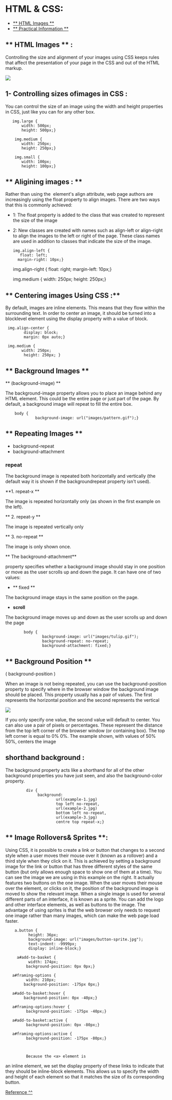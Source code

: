 # HTML & CSS:

* [** HTML Images **]()
* [** Practical Information **](CSS.md)





## ** HTML Images ** :

Controlling the size and alignment of
your images using CSS keeps rules that
affect the presentation of your page in
the CSS and out of the HTML markup. 

![](https://static.javatpoint.com/htmlpages/images/html-image.png)


## 1- Controlling sizes ofimages in CSS :

You can control the size of an
image using the width and
height properties in CSS, just
like you can for any other box.  

       img.large {
           width: 500px;
           height: 500px;}

        img.medium {
           width: 250px;
           height: 250px;}

        img.small {
           width: 100px;
           height: 100px;}



## ** Aligining images : **

Rather than using the **<img>**
element's align attribute, web
page authors are increasingly
using the float property to align
images. There are two ways that
this is commonly achieved:

* 1: The float property is added
to the class that was created to
represent the size of the image


* 2: New classes are created with
names such as align-left or
align-right to align the images
to the left or right of the page.
These class names are used in
addition to classes that indicate
the size of the image. 


      img.align-left {
         float: left;
        margin-right: 10px;} 

     img.align-right {
        float: right;
        margin-left: 10px;}

     img.medium {
         width: 250px;
         height: 250px;}


## ** Centering images Using CSS :**


By default, images are inline
elements. This means that they
flow within the surrounding text.
In order to center an image, it
should be turned into a blocklevel element using the display
property with a value of block.  



     img.align-center {
            display: block;
            margin: 0px auto;}

     img.medium {
           width: 250px;
            height: 250px; }




  ## ** Background Images **
** (background-image) **

The background-image
property allows you to place
an image behind any HTML
element. This could be the entire
page or just part of the page. By
default, a background image will
repeat to fill the entire box.


        body {
                 background-image: url("images/pattern.gif");}




## ** Repeating Images **

* background-repeat
* background-attachment


### repeat 
The background image is
repeated both horizontally and
vertically (the default way it
is shown if the backgroundrepeat property isn't used).

 **1. repeat-x **

The image is repeated
horizontally only (as shown in
the first example on the left). 

** 2. repeat-y **

The image is repeated vertically
only 

** 3. no-repeat **

The image is only shown once.


** The background-attachment** 

property specifies whether a
background image should stay in
one position or move as the user
scrolls up and down the page. It
can have one of two values: 

* ** fixed **

The background image stays in
the same position on the page.

* **scroll**

The background image moves
up and down as the user scrolls
up and down the page


            body {
                    background-image: url("images/tulip.gif");
                    background-repeat: no-repeat;
                    background-attachment: fixed;}


## ** Background Position **
( background-position )

When an image is not being
repeated, you can use the
background-position
property to specify where in the
browser window the background
image should be placed.
This property usually has a pair
of values. The first represents
the horizontal position and the
second represents the vertical 


![](https://i.pinimg.com/originals/a9/84/0a/a9840a7ddb1d028748759e8c47c5796f.gif)


If you only specify one value,
the second value will default to
center.
You can also use a pair of pixels
or percentages. These represent
the distance from the top left
corner of the browser window
(or containing box). The top left
corner is equal to 0% 0%. The
example shown, with values of
50% 50%, centers the image 


## shorthand background :

The background property acts
like a shorthand for all of the
other background properties
you have just seen, and also the
background-color property.




             div {
                  background:
                          url(example-1.jpg)
                          top left no-repeat,
                          url(example-2.jpg)
                          bottom left no-repeat,
                          url(example-3.jpg)
                          centre top repeat-x;}



## ** Image Rollovers& Sprites **:

Using CSS, it is possible to create
a link or button that changes to a
second style when a user moves
their mouse over it (known as a
rollover) and a third style when
they click on it.
This is achieved by setting a
background image for the link or
button that has three different
styles of the same button (but
only allows enough space to
show one of them at a time).
You can see the image we are
using in this example on the
right. It actually features two
buttons on the one image.
When the user moves their
mouse over the element, or
clicks on it, the position of the
background image is moved to
show the relevant image.
When a single image is used
for several different parts of an
interface, it is known as a sprite.
You can add the logo and other
interface elements, as well as
buttons to the image.
The advantage of using sprites is
that the web browser only needs
to request one image rather than
many images, which can make
the web page load faster.


        a.button {
              height: 36px;
              background-image: url("images/button-sprite.jpg");
              text-indent: -9999px;
              display: inline-block;}

         a#add-to-basket {
              width: 174px;
             background-position: 0px 0px;}

       a#framing-options {
             width: 210px;
            background-position: -175px 0px;}

       a#add-to-basket:hover {
            background-position: 0px -40px;}

       a#framing-options:hover {
             background-position: -175px -40px;}

       a#add-to-basket:active {
             background-position: 0px -80px;}

       a#framing-options:active {
             background-position: -175px -80px;}



             Because the <a> element is
an inline element, we set the
display property of these links
to indicate that they should be
inline-block elements. This
allows us to specify the width
and height of each <a> element
so that it matches the size of its
corresponding button.  


[Reference ^^ ](file:///C:/Users/STUDENT/Downloads/duckett_html.pdf)